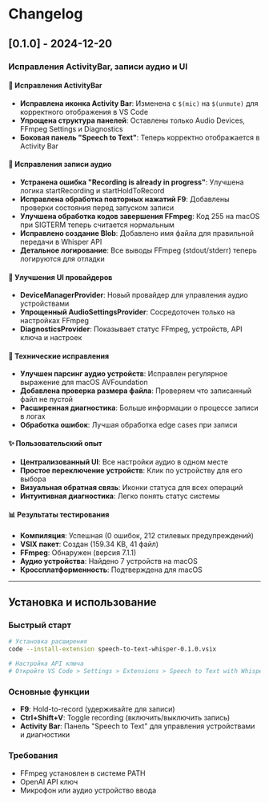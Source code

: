 # Changelog

## [0.1.0] - 2024-12-20

### Исправления ActivityBar, записи аудио и UI

#### 🔧 Исправления ActivityBar
- **Исправлена иконка Activity Bar**: Изменена с `$(mic)` на `$(unmute)` для корректного отображения в VS Code
- **Упрощена структура панелей**: Оставлены только Audio Devices, FFmpeg Settings и Diagnostics
- **Боковая панель "Speech to Text"**: Теперь корректно отображается в Activity Bar

#### 🎤 Исправления записи аудио
- **Устранена ошибка "Recording is already in progress"**: Улучшена логика startRecording и startHoldToRecord
- **Исправлена обработка повторных нажатий F9**: Добавлены проверки состояния перед запуском записи
- **Улучшена обработка кодов завершения FFmpeg**: Код 255 на macOS при SIGTERM теперь считается нормальным
- **Исправлено создание Blob**: Добавлено имя файла для правильной передачи в Whisper API
- **Детальное логирование**: Все выводы FFmpeg (stdout/stderr) теперь логируются для отладки

#### 🔄 Улучшения UI провайдеров
- **DeviceManagerProvider**: Новый провайдер для управления аудио устройствами
- **Упрощенный AudioSettingsProvider**: Сосредоточен только на настройках FFmpeg
- **DiagnosticsProvider**: Показывает статус FFmpeg, устройств, API ключа и настроек

#### 🐛 Технические исправления
- **Улучшен парсинг аудио устройств**: Исправлен регулярное выражение для macOS AVFoundation
- **Добавлена проверка размера файла**: Проверяем что записанный файл не пустой
- **Расширенная диагностика**: Больше информации о процессе записи в логах
- **Обработка ошибок**: Лучшая обработка edge cases при записи

#### ✨ Пользовательский опыт
- **Централизованный UI**: Все настройки аудио в одном месте
- **Простое переключение устройств**: Клик по устройству для его выбора
- **Визуальная обратная связь**: Иконки статуса для всех операций
- **Интуитивная диагностика**: Легко понять статус системы

#### 📊 Результаты тестирования
- **Компиляция**: Успешная (0 ошибок, 212 стилевых предупреждений)
- **VSIX пакет**: Создан (159.34 KB, 41 файл)
- **FFmpeg**: Обнаружен (версия 7.1.1)
- **Аудио устройства**: Найдено 7 устройств на macOS
- **Кроссплатформенность**: Подтверждена для macOS

---

## Установка и использование

### Быстрый старт
```bash
# Установка расширения
code --install-extension speech-to-text-whisper-0.1.0.vsix

# Настройка API ключа
# Откройте VS Code > Settings > Extensions > Speech to Text with Whisper > API Key
```

### Основные функции
- **F9**: Hold-to-record (удерживайте для записи)
- **Ctrl+Shift+V**: Toggle recording (включить/выключить запись)
- **Activity Bar**: Панель "Speech to Text" для управления устройствами и диагностики

### Требования
- FFmpeg установлен в системе PATH
- OpenAI API ключ
- Микрофон или аудио устройство ввода